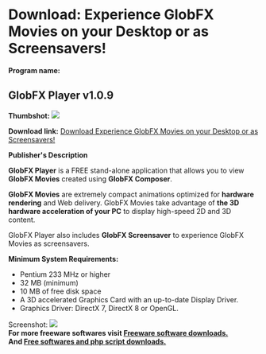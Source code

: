 # Download: Experience GlobFX Movies on your Desktop or as Screensavers!

**Program name:**

## GlobFX Player v1.0.9

  
**Thumbshot:** ![](http://www.freewarefiles.com/screenshot/globfx.gif)   
  
**Download link:** [Download Experience GlobFX Movies on your Desktop or as Screensavers!](http://freesoftwares.boysofts.com/GlobFX-Player-V_program_1144.html)  
  


**Publisher's Description**  
  


**GlobFX Player** is a FREE stand-alone application that allows you to view **GlobFX Movies** created using **GlobFX Composer**. 

**GlobFX Movies** are extremely compact animations optimized for **hardware rendering** and Web delivery. GlobFX Movies take advantage of **the 3D hardware acceleration of your PC** to display high-speed 2D and 3D content.

GlobFX Player also includes **GlobFX Screensaver** to experience GlobFX Movies as screensavers. 

**Minimum System Requirements:**

  * Pentium 233 MHz or higher 
  * 32 MB (minimum) 
  * 10 MB of free disk space 
  * A 3D accelerated Graphics Card with an up-to-date Display Driver. 
  * Graphics Driver: DirectX 7, DirectX 8 or OpenGL. 

  
  
Screenshot: ![](http://www.freewarefiles.com/screenshot/globfx.gif)   
**For more freeware softwares visit [Freeware software downloads.](http://freesoftwares.boysofts.com/)**   
**And [Free softwares and php script downloads.](http://www.boysofts.com/)**
